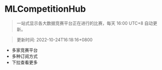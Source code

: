 # MLCompetitionHub

> 一站式显示各大数据竞赛平台正在进行的比赛，每天 16:00 UTC+8 自动更新。
  
> 更新时间: 2022-10-24T16:18:16+0800 

* 多家竞赛平台
* 多种订阅方式
* 下拉查看更多
